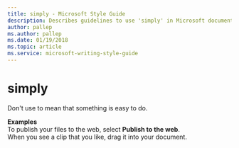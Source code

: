 ```yaml
---
title: simply - Microsoft Style Guide
description: Describes guidelines to use 'simply' in Microsoft documents, and provides alternate usage examples.
author: pallep
ms.author: pallep
ms.date: 01/19/2018
ms.topic: article
ms.service: microsoft-writing-style-guide
---
```


# simply

Don't use to mean that something is easy to do. 

**Examples**  
To publish your files to the web, select **Publish to the web**.  
When you see a clip that you like, drag it into your document.  

